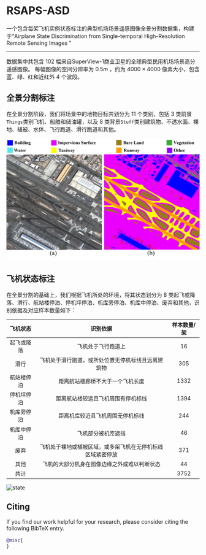 # RSAPS-ASD

一个包含每架飞机实例状态标注的典型机场场景遥感图像全景分割数据集，构建于“Airplane State Discrimination from Single-temporal
High-Resolution Remote Sensing Images
”
_____

数据集中共包含 $102$ 幅来自SuperView-1商业卫星的全球典型民用机场场景高分遥感图像。
每幅图像的空间分辨率为 $0.5m$ ，约为 $4000\times 4000$ 像素大小，包含蓝、绿、红和近红外 $4$ 个波段。

## 全景分割标注

在全景分割阶段，我们将场景中的地物目标共划分为 $11$ 个类别，包括 $3$ 类前景`Things`类别飞机、船舶和储油罐，以及 $8$ 类背景`Stuff`类别建筑物、不透水面、裸地、植被、水体、飞行跑道、滑行跑道和其他。

![pano](figure/pano.png)


## 飞机状态标注
在全景分割的基础上，我们根据飞机所处的环境，将其状态划分为 $8$ 类起飞或降落、滑行、航站楼停泊、停机坪停泊、机库旁停泊、机库中停泊、废弃和其他，识别依据及对应样本数量如下：

|飞机状态|识别依据|样本数量/架|
|:--:|:--:|:--:|
|起飞或降落|飞机处于飞行跑道上|16|
滑行|飞机处于滑行跑道，或所处位置无停机标线且远离建筑物|305
航站楼停泊|距离航站楼廊桥不大于一个飞机长度|1332
停机坪停泊|距离航站楼较远且飞机周围有停机标线|1394
机库旁停泊|距离机库较近且飞机周围无停机标线|244
机库中停泊|飞机部分被机库遮挡|46
废弃|飞机处于裸地或植被区域，或多架飞机在无停机标线区域紧密停放|371
其他|飞机的大部分机身在图像边缘之外或难以判断状态|44
共计||3752

![state](figure/state.png)

## Citing
If you find our work helpful for your research, please consider citing the following BibTeX entry.

```BibTeX
@misc{
}
```
